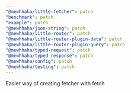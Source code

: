 ```yaml
---
"@mewhhaha/little-fetcher": patch
"benchmark": patch
"example": patch
"@mewhhaha/json-string": patch
"@mewhhaha/little-router": patch
"@mewhhaha/little-router-plugin-data": patch
"@mewhhaha/little-router-plugin-query": patch
"@mewhhaha/typed-request": patch
"@mewhhaha/typed-response": patch
"@mewhhaha/config": patch
"@mewhhaha/testing": patch
---
```


Easier way of creating fetcher with fetch
